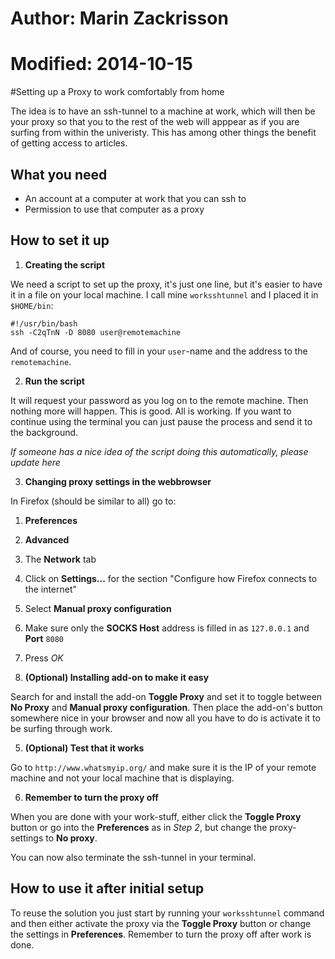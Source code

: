 # Author: Marin Zackrisson
# Modified: 2014-10-15

#Setting up a Proxy to work comfortably from home

The idea is to have an ssh-tunnel to a machine at work, which will then be your proxy
so that you to the rest of the web will apppear as if you are surfing from within the
univeristy. This has among other things the benefit of getting access to articles.

## What you need

* An account at a computer at work that you can ssh to
* Permission to use that computer as a proxy

## How to set it up

1. **Creating the script**

  We need a script to set up the proxy, it's just one line, but it's easier to
  have it in a file on your local machine.
  I call mine ```worksshtunnel``` and I placed it in ```$HOME/bin```:
  
  ```
  #!/usr/bin/bash
  ssh -C2qTnN -D 8080 user@remotemachine
  ```
  And of course, you need to fill in your ```user```-name and the address to the ```remotemachine```.
  
  
2. **Run the script**

  It will request your password as you log on to the remote machine. Then nothing more will happen. This is good.
  All is working.
  If you want to continue using the terminal you can just pause the process and send it to the background.

  *If someone has a nice idea of the script doing this automatically, please update here*

3. **Changing proxy settings in the webbrowser**

  In Firefox (should be similar to all) go to:
  
  1. **Preferences**
  2. **Advanced**
  3. The **Network** tab
  4. Click on **Settings...** for the section "Configure how Firefox connects to the internet"
  5. Select **Manual proxy configuration**
  6. Make sure only the **SOCKS Host** address is filled in as ```127.0.0.1``` and **Port** ```8080```
  7. Press *OK*
  
4. **(Optional) Installing add-on to make it easy**

  Search for and install the add-on **Toggle Proxy** and set it to toggle between **No Proxy** and **Manual proxy configuration**.
  Then place the add-on's button somewhere nice in your browser and now all you have to do is activate it to be surfing through
  work.
  
5. **(Optional) Test that it works**

  Go to ```http://www.whatsmyip.org/``` and make sure it is the IP of your remote machine and not your local machine that is displaying.
  
6. **Remember to turn the proxy off**

  When you are done with your work-stuff, either click the **Toggle Proxy** button
  or go into the **Preferences** as in *Step 2*,
  but change the proxy-settings to **No proxy**.

  You can now also terminate the ssh-tunnel in your terminal.

## How to use it after initial setup

To reuse the solution you just start by running your ```worksshtunnel``` command and then either activate the proxy via the **Toggle Proxy** button or change the settings in **Preferences**.
Remember to turn the proxy off after work is done.
